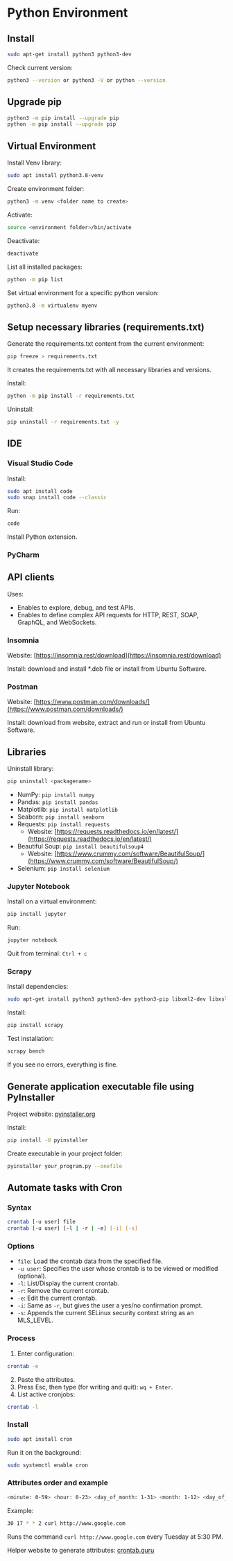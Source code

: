 # Python Environment

## Install
```bash
sudo apt-get install python3 python3-dev
```
Check current version:
```bash
python3 --version or python3 -V or python --version
```

## Upgrade pip
```bash
python3 -m pip install --upgrade pip
python -m pip install --upgrade pip
```

## Virtual Environment
Install Venv library:
```bash
sudo apt install python3.8-venv
```
Create environment folder:
```bash
python3 -m venv <folder name to create>
```
Activate:
```bash
source <environment folder>/bin/activate
```
Deactivate:
```bash
deactivate
```
List all installed packages:
```bash
python -m pip list
```
Set virtual environment for a specific python version:
```bash
python3.8 -m virtualenv myenv
```

## Setup necessary libraries (requirements.txt)
Generate the requirements.txt content from the current environment:
```bash
pip freeze > requirements.txt
```
It creates the requirements.txt with all necessary libraries and versions.

Install:
```bash
python -m pip install -r requirements.txt
```
Uninstall:
```bash
pip uninstall -r requirements.txt -y
```

## IDE
### Visual Studio Code
Install:
```bash
sudo apt install code
sudo snap install code --classic
```
Run:
```bash
code
```
Install Python extension.

### PyCharm

## API clients
Uses:
- Enables to explore, debug, and test APIs.
- Enables to define complex API requests for HTTP, REST, SOAP, GraphQL, and WebSockets.

### Insomnia
Website: [https://insomnia.rest/download](https://insomnia.rest/download)

Install: download and install \*.deb file or install from Ubuntu Software.

### Postman
Website: [https://www.postman.com/downloads/](https://www.postman.com/downloads/)

Install: download from website, extract and run or install from Ubuntu Software.

## Libraries
Uninstall library:
```bash
pip uninstall <packagename>
```

- NumPy: `pip install numpy`
- Pandas: `pip install pandas`
- Matplotlib: `pip install matplotlib`
- Seaborn: `pip install seaborn`
- Requests: `pip install requests`
    - Website: [https://requests.readthedocs.io/en/latest/](https://requests.readthedocs.io/en/latest/)
- Beautiful Soup: `pip install beautifulsoup4`
    - Website: [https://www.crummy.com/software/BeautifulSoup/](https://www.crummy.com/software/BeautifulSoup/)
- Selenium: `pip install selenium`

### Jupyter Notebook
Install on a virtual environment:
```bash
pip install jupyter
```
Run:
```bash
jupyter notebook
```
Quit from terminal: `Ctrl + c`

### Scrapy
Install dependencies:
```bash
sudo apt-get install python3 python3-dev python3-pip libxml2-dev libxslt1-dev zlib1g-dev libffi-dev libssl-dev
```
Install:
```bash
pip install scrapy
```
Test installation:
```bash
scrapy bench
```
If you see no errors, everything is fine.

## Generate application executable file using PyInstaller
Project website: [pyinstaller.org](https://pyinstaller.org)

Install:
```bash
pip install -U pyinstaller
```
Create executable in your project folder:
```bash
pyinstaller your_program.py --onefile
```

## Automate tasks with Cron
### Syntax
```bash
crontab [-u user] file
crontab [-u user] [-l | -r | -e] [-i] [-s]
```

### Options
- `file`: Load the crontab data from the specified file.
- `-u user`: Specifies the user whose crontab is to be viewed or modified (optional).
- `-l`: List/Display the current crontab.
- `-r`: Remove the current crontab.
- `-e`: Edit the current crontab.
- `-i`: Same as `-r`, but gives the user a yes/no confirmation prompt.
- `-s`: Appends the current SELinux security context string as an MLS_LEVEL.

### Process
1. Enter configuration:
```bash
crontab -e
```
2. Paste the attributes.
3. Press Esc, then type (for writing and quit): `wq + Enter`.
4. List active cronjobs:
```bash
crontab -l
```

### Install
```bash
sudo apt install cron
```

Run it on the background:
```bash
sudo systemctl enable cron
```

### Attributes order and example
```bash
<minute: 0-59> <hour: 0-23> <day_of_month: 1-31> <month: 1-12> <day_of_week: 0-7 (0 or 7 is Sunday)> <command_to_run>
```

Example:
```bash
30 17 * * 2 curl http://www.google.com
```
Runs the command `curl http://www.google.com` every Tuesday at 5:30 PM.

Helper website to generate attributes: [crontab.guru](https://crontab.guru)